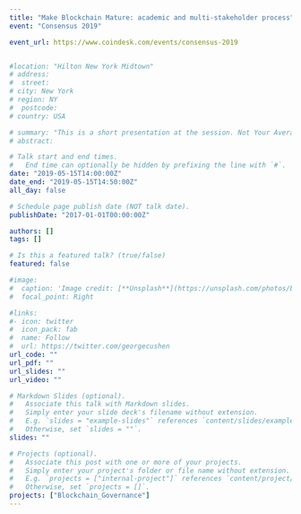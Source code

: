 ```yaml
---
title: "Make Blockchain Mature: academic and multi-stakeholder process"
event: "Consensus 2019"

event_url: https://www.coindesk.com/events/consensus-2019


#location: "Hilton New York Midtown"  
# address:
#  street:
# city: New York
# region: NY
#  postcode:
# country: USA

# summary: "This is a short presentation at the session. Not Your Average White Paper.  Academic Research on Blockchains."
# abstract:

# Talk start and end times.
#   End time can optionally be hidden by prefixing the line with `#`.
date: "2019-05-15T14:00:00Z"
date_end: "2019-05-15T14:50:00Z"
all_day: false

# Schedule page publish date (NOT talk date).
publishDate: "2017-01-01T00:00:00Z"

authors: []
tags: []

# Is this a featured talk? (true/false)
featured: false

#image:
#  caption: 'Image credit: [**Unsplash**](https://unsplash.com/photos/bzdhc5b3Bxs)'
#  focal_point: Right

#links:
#- icon: twitter
#  icon_pack: fab
#  name: Follow
#  url: https://twitter.com/georgecushen
url_code: ""
url_pdf: ""
url_slides: ""
url_video: ""

# Markdown Slides (optional).
#   Associate this talk with Markdown slides.
#   Simply enter your slide deck's filename without extension.
#   E.g. `slides = "example-slides"` references `content/slides/example-slides.md`.
#   Otherwise, set `slides = ""`.
slides: ""

# Projects (optional).
#   Associate this post with one or more of your projects.
#   Simply enter your project's folder or file name without extension.
#   E.g. `projects = ["internal-project"]` references `content/project/deep-learning/index.md`.
#   Otherwise, set `projects = []`.
projects: ["Blockchain_Governance"]
---
```

